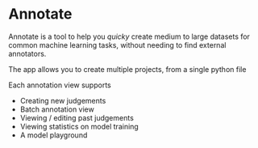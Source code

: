 # Annotate

Annotate is a tool to help you _quicky_ create medium to large datasets for common machine learning tasks, without needing to find external annotators.

The app allows you to create multiple projects, from a single python file

Each annotation view supports
* Creating new judgements
* Batch annotation view
* Viewing / editing past judgements
* Viewing statistics on model training
* A model playground